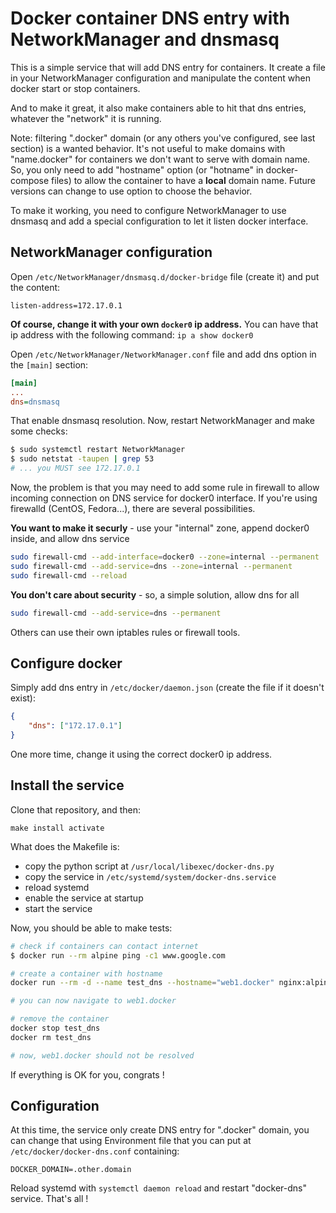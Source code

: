 # Docker container DNS entry with NetworkManager and dnsmasq

This is a simple service that will add DNS entry for containers. It create a file in your NetworkManager configuration and manipulate the content when docker start or stop containers.

And to make it great, it also make containers able to hit that dns entries, whatever the "network" it is running.

Note: filtering ".docker" domain (or any others you've configured, see last section) is a wanted behavior. It's not useful to make domains with "name.docker" for containers we don't want to serve with domain name. So, you only need to add "hostname" option (or "hotname" in docker-compose files) to allow the container to have a **local** domain name. Future versions can change to use option to choose the behavior.

To make it working, you need to configure NetworkManager to use dnsmasq and add a special configuration to let it listen docker interface.

## NetworkManager configuration

Open `/etc/NetworkManager/dnsmasq.d/docker-bridge` file (create it) and put the content:

```
listen-address=172.17.0.1
```

**Of course, change it with your own `docker0` ip address.**
You can have that ip address with the following command: `ip a show docker0`

Open `/etc/NetworkManager/NetworkManager.conf` file and add dns option in the `[main]` section:

```ini
[main]
...
dns=dnsmasq
```

That enable dnsmasq resolution. Now, restart NetworkManager and make some checks:

```bash
$ sudo systemctl restart NetworkManager
$ sudo netstat -taupen | grep 53
# ... you MUST see 172.17.0.1
```

Now, the problem is that you may need to add some rule in firewall to allow incoming connection on DNS service for docker0 interface. 
If you're using firewalld (CentOS, Fedora...), there are several possibilities.

**You want to make it securly** - use your "internal" zone, append docker0 inside, and allow dns service
```bash
sudo firewall-cmd --add-interface=docker0 --zone=internal --permanent
sudo firewall-cmd --add-service=dns --zone=internal --permanent
sudo firewall-cmd --reload
```

**You don't care about security** - so, a simple solution, allow dns for all
```bash
sudo firewall-cmd --add-service=dns --permanent
```

Others can use their own iptables rules or firewall tools.

## Configure docker

Simply add dns entry in `/etc/docker/daemon.json` (create the file if it doesn't exist):

```json
{
	"dns": ["172.17.0.1"]
}
```

One more time, change it using the correct docker0 ip address.


## Install the service

Clone that repository, and then:

```
make install activate
```

What does the Makefile is:

- copy the python script at `/usr/local/libexec/docker-dns.py`
- copy the service in `/etc/systemd/system/docker-dns.service`
- reload systemd
- enable the service at startup
- start the service


Now, you should be able to make tests:

```bash
# check if containers can contact internet
$ docker run --rm alpine ping -c1 www.google.com

# create a container with hostname
docker run --rm -d --name test_dns --hostname="web1.docker" nginx:alpine

# you can now navigate to web1.docker

# remove the container
docker stop test_dns
docker rm test_dns

# now, web1.docker should not be resolved
```

If everything is OK for you, congrats !


## Configuration

At this time, the service only create DNS entry for ".docker" domain, you can change that using Environment file that you can put at `/etc/docker/docker-dns.conf` containing:

```
DOCKER_DOMAIN=.other.domain
```

Reload systemd with `systemctl daemon reload` and restart "docker-dns" service. That's all !
